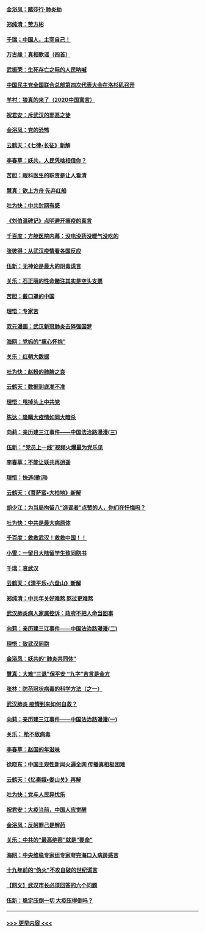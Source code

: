#### [金浴凤：踏莎行‧肺炎劫](../pages/nsc993/n11858227.md?t=02101744) 
#### [郑纯清：赞方彬](../pages/nsc993/n11856803.md?t=02101744) 
#### [千瑞；中国人，主宰自己！](../pages/nsc993/n11856793.md?t=02101744) 
#### [万古缘：真相歌谣（四首）](../pages/nsc993/n11856263.md?t=02101744) 
#### [武振荣：生死存亡之际的人民呐喊](../pages/nsc993/n11856256.md?t=02101744) 
#### [中国民主党全国联合总部第四次代表大会在洛杉矶召开](../pages/nsc993/n11856344.md?t=02101744) 
#### [羊村：狼真的来了（2020中国寓言）](../pages/nsc993/n11856229.md?t=02101744) 
#### [祝君安：斥武汉的邪恶之徒](../pages/nsc993/n11855861.md?t=02101744) 
#### [金浴凤：党的恐怖](../pages/nsc993/n11855849.md?t=02101744) 
#### [云鹤天：《七律▪长征》新解](../pages/nsc993/n11855479.md?t=02101744) 
#### [李春草：妖共，人民凭啥相信你？](../pages/nsc993/n11855196.md?t=02101744) 
#### [苦胆：眼科医生的职责是让人看清](../pages/nsc993/n11853840.md?t=02101744) 
#### [慧真：欲上方舟 先弃红船](../pages/nsc993/n11853483.md?t=02101744) 
#### [吐为快：中共封网有感](../pages/nsc993/n11852575.md?t=02101744) 
#### [《刘伯温碑记》点明避开瘟疫的真言](../pages/nsc993/n11852128.md?t=02101744) 
#### [千百度：方舱医院内幕：没电没药没暖气没吃的](../pages/nsc993/n11850211.md?t=02101744) 
#### [张彼得：从武汉疫情看各国反应](../pages/nsc993/n11850102.md?t=02101744) 
#### [伍新：无神论是最大的阴毒谎言](../pages/nsc993/n11846129.md?t=02101744) 
#### [关乐：石正丽的性命赌注其实是空头支票](../pages/nsc993/n11846109.md?t=02101744) 
#### [苦胆：戴口罩的中国](../pages/nsc993/n11845576.md?t=02101744) 
#### [理悟：专家苦](../pages/nsc993/n11845564.md?t=02101744) 
#### [双元漫画：武汉新冠肺炎击碎强国梦](../pages/nsc993/n11843320.md?t=02101744) 
#### [海网：党妈的“瘟心怀抱”](../pages/nsc993/n11840740.md?t=02101744) 
#### [关乐：红朝大数据](../pages/nsc993/n11840675.md?t=02101744) 
#### [吐为快：赵粉的肺腑之哀](../pages/nsc993/n11840618.md?t=02101744) 
#### [云鹤天：数据到底准不准](../pages/nsc993/n11840325.md?t=02101744) 
#### [理悟：甩掉头上中共党](../pages/nsc993/n11838826.md?t=02101744) 
#### [陈达：隐瞒大疫情如同大暗杀](../pages/nsc993/n11838771.md?t=02101744) 
#### [向莉：亲历建三江事件——中国法治路漫漫(三)](../pages/nsc993/n11831825.md?t=02101744) 
#### [伍新：“党员上一线”视频火爆最为党乐见](../pages/nsc993/n11838200.md?t=02101744) 
#### [李春草：不能让妖共再逍遥](../pages/nsc993/n11838102.md?t=02101744) 
#### [理悟：快逃(歌词)](../pages/nsc993/n11838083.md?t=02101744) 
#### [云鹤天：《菩萨蛮▪大柏地》新解](../pages/nsc993/n11838059.md?t=02101744) 
#### [胡少江：为当局拘留八“造谣者”点赞的人，你们在忏悔吗？](../pages/nsc993/n11836801.md?t=02101744) 
#### [吐为快：中共是最大病原体](../pages/nsc993/n11836748.md?t=02101744) 
#### [千百度：救救武汉！救救中国！！](../pages/nsc993/n11836145.md?t=02101744) 
#### [小雪：一留日大陆留学生致同胞书](../pages/nsc993/n11834624.md?t=02101744) 
#### [千瑞：哀武汉](../pages/nsc993/n11833647.md?t=02101744) 
#### [云鹤天：《清平乐▪六盘山》新解](../pages/nsc993/n11833611.md?t=02101744) 
#### [郑纯清：中共年关好难熬 熬过更难熬](../pages/nsc993/n11833489.md?t=02101744) 
#### [武汉肺炎病人家属控诉：政府不把人命当回事](../pages/nsc993/n11833205.md?t=02101744) 
#### [向莉：亲历建三江事件——中国法治路漫漫(二)](../pages/nsc993/n11829102.md?t=02101744) 
#### [理悟：致武汉同胞](../pages/nsc993/n11831522.md?t=02101744) 
#### [金浴凤：妖共的“肺炎共同体”](../pages/nsc993/n11829448.md?t=02101744) 
#### [慧真：大难“三退”保平安 “九字”吉言是金方](../pages/nsc993/n11829501.md?t=02101744) 
#### [张林：防范冠状病毒的科学方法（之一）](../pages/nsc993/n11828618.md?t=02101744) 
#### [武汉肺炎 疫情到来如何自救？](../pages/nsc993/n11827632.md?t=02101744) 
#### [向莉：亲历建三江事件——中国法治路漫漫(一)](../pages/nsc993/n11827190.md?t=02101744) 
#### [关乐： 枪不敌病毒](../pages/nsc993/n11826746.md?t=02101744) 
#### [李春草：赵国的年滋味](../pages/nsc993/n11826321.md?t=02101744) 
#### [徐晓东：中国主观性新闻火遍全网 传播真相极困难](../pages/nsc993/n11826508.md?t=02101744) 
#### [云鹤天：《忆秦娥▪娄山关》再解](../pages/nsc993/n11824682.md?t=02101744) 
#### [吐为快：党与人民异忧乐](../pages/nsc993/n11824660.md?t=02101744) 
#### [祝君安：大疫当前，中国人应觉醒](../pages/nsc993/n11821946.md?t=02101744) 
#### [金浴凤：反躬罪己是解药](../pages/nsc993/n11820280.md?t=02101744) 
#### [关乐：中共的“最高绝密”就是“要命”](../pages/nsc993/n11816946.md?t=02101744) 
#### [海网：中央维稳专家组专家夸完海口入病房感言](../pages/nsc993/n11815138.md?t=02101744) 
#### [十九年前的“伪火”不攻自破的世纪谎言](../pages/nsc993/n11813238.md?t=02101744) 
#### [【网文】武汉市长必须回答的六个问题](../pages/nsc993/n11813848.md?t=02101744) 
#### [伍新：稳定压倒一切 大疫压得倒吗？](../pages/nsc993/n11812634.md?t=02101744) 

----
#### [ >>> 更早内容 <<< ](../indexes/nsc993-earlier.md)
